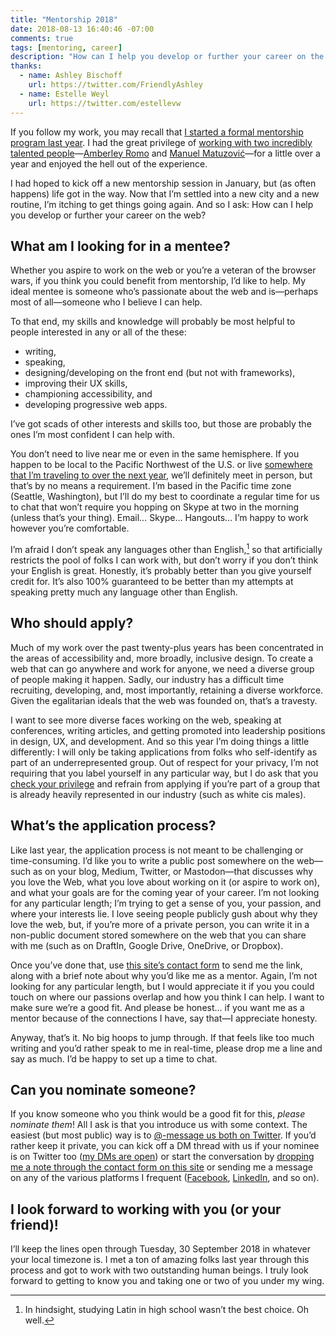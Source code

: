 ```yaml
---
title: "Mentorship 2018"
date: 2018-08-13 16:40:46 -07:00
comments: true
tags: [mentoring, career]
description: "How can I help you develop or further your career on the web?"
thanks:
  - name: Ashley Bischoff
    url: https://twitter.com/FriendlyAshley
  - name: Estelle Weyl  
    url: https://twitter.com/estellevw
---
```


If you follow my work, you may recall that [I started a formal mentorship program last year](https://www.aaron-gustafson.com/notebook/looking-for-a-mentor/). I had the great privilege of [working with two incredibly talented people](https://www.aaron-gustafson.com/notebook/my-2017-mentees/)—[Amberley Romo](https://amberley.blog/) and [Manuel Matuzović](http://www.matuzo.at/)—for a little over a year and enjoyed the hell out of the experience.

I had hoped to kick off a new mentorship session in January, but (as often happens) life got in the way. Now that I’m settled into a new city and a new routine, I’m itching to get things going again. And so I ask: How can I help you develop or further your career on the web?

<!-- more -->

## What am I looking for in a mentee?

Whether you aspire to work on the web or you’re a veteran of the browser wars, if you think you could benefit from mentorship, I’d like to help. My ideal mentee is someone who’s passionate about the web and is—perhaps most of all—someone who I believe I can help.

To that end, my skills and knowledge will probably be most helpful to people interested in any or all of the these:

* writing,
* speaking,
* designing/developing on the front end (but not with frameworks),
* improving their UX skills,
* championing accessibility, and
* developing progressive web apps.

I’ve got scads of other interests and skills too, but those are probably the ones I’m most confident I can help with.

You don’t need to live near me or even in the same hemisphere. If you happen to be local to the Pacific Northwest of the U.S. or live [somewhere that I’m traveling to over the next year](/speaking-engagements/), we’ll definitely meet in person, but that’s by no means a requirement. I’m based in the Pacific time zone (Seattle, Washington), but I’ll do my best to coordinate a regular time for us to chat that won’t require you hopping on Skype at two in the morning (unless that’s your thing). Email… Skype… Hangouts… I’m happy to work however you’re comfortable.

I’m afraid I don’t speak any languages other than English,[^1] so that artificially restricts the pool of folks I can work with, but don’t worry if you don’t think your English is great. Honestly, it’s probably better than you give yourself credit for. It’s also 100% guaranteed to be better than my attempts at speaking pretty much any language other than English.

[^1]: In hindsight, studying Latin in high school wasn’t the best choice. Oh well.

## Who should apply?

Much of my work over the past twenty-plus years has been concentrated in the areas of accessibility and, more broadly, inclusive design. To create a web that can go anywhere and work for anyone, we need a diverse group of people making it happen. Sadly, our industry has a difficult time recruiting, developing, and, most importantly, retaining a diverse workforce. Given the egalitarian ideals that the web was founded on, that’s a travesty.

I want to see more diverse faces working on the web, speaking at conferences, writing articles, and getting promoted into leadership positions in design, UX, and development. And so this year I’m doing things a little differently: I will only be taking applications from folks who self-identify as part of an underrepresented group. Out of respect for your privacy, I’m not requiring that you label yourself in any particular way, but I do ask that you [check your privilege](https://www.theguardian.com/commentisfree/2017/dec/27/check-your-privilege-racism-sexism-education-income) and refrain from applying if you’re part of a group that is already heavily represented in our industry (such as white cis males).

## What’s the application process?

Like last year, the application process is not meant to be challenging or time-consuming. I’d like you to write a public post somewhere on the web—such as on your blog, Medium, Twitter, or Mastodon—that discusses why you love the Web, what you love about working on it (or aspire to work on), and what your goals are for the coming year of your career. I’m not looking for any particular length; I’m trying to get a sense of you, your passion, and where your interests lie. I love seeing people publicly gush about why they love the web, but, if you’re more of a private person, you can write it in a non-public document stored somewhere on the web that you can share with me (such as on DraftIn, Google Drive, OneDrive, or Dropbox).

Once you’ve done that, use [this site’s contact form](/contact/) to send me the link, along with a brief note about why you’d like me as a mentor. Again, I’m not looking for any particular length, but I would appreciate it if you you could touch on where our passions overlap and how you think I can help. I want to make sure we’re a good fit. And please be honest… if you want me as a mentor because of the connections I have, say that—I appreciate honesty.

Anyway, that’s it. No big hoops to jump through. If that feels like too much writing and you’d rather speak to me in real-time, please drop me a line and say as much. I’d be happy to set up a time to chat.

## Can you nominate someone?

If you know someone who you think would be a good fit for this, *please nominate them*! All I ask is that you introduce us with some context. The easiest (but most public) way is to [@-message us both on Twitter](https://twitter.com/intent/tweet?text=Hey+@aarongustafson+I%27d+like+to+nominate+YOUR_FRIENDS_HANDLE+for+your+mentorship). If you’d rather keep it private, you can kick off a DM thread with us if your nominee is on Twitter too ([my DMs are open](https://twitter.com/aarongustafson)) or start the conversation by [dropping me a note through the contact form on this site](/contact/) or sending me a message on any of the various platforms I frequent ([Facebook](https://www.facebook.com/aaronmgustafson), [LinkedIn](https://www.linkedin.com/in/aarongustafson), and so on).

## I look forward to working with you (or your friend)!

I’ll keep the lines open through Tuesday, <time datetime="2018-09-30">30 September 2018</time> in whatever your local timezone is. I met a ton of amazing folks last year through this process and got to work with two outstanding human beings. I truly look forward to getting to know you and taking one or two of you under my wing.